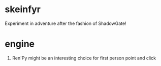 # skeinfyr
Experiment in adventure after the fashion of ShadowGate!

# engine
1. Ren'Py might be an interesting choice for first person point and click
